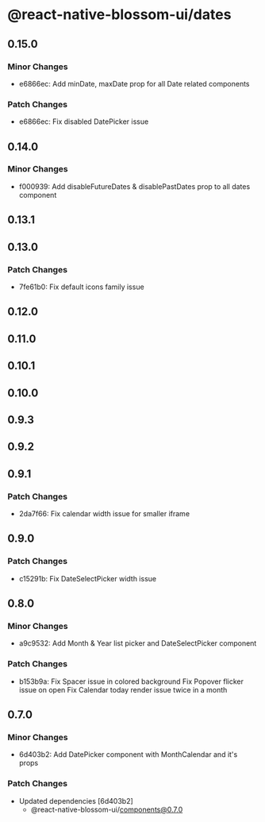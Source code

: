 # @react-native-blossom-ui/dates

## 0.15.0

### Minor Changes

- e6866ec: Add minDate, maxDate prop for all Date related components

### Patch Changes

- e6866ec: Fix disabled DatePicker issue

## 0.14.0

### Minor Changes

- f000939: Add disableFutureDates & disablePastDates prop to all dates component

## 0.13.1

## 0.13.0

### Patch Changes

- 7fe61b0: Fix default icons family issue

## 0.12.0

## 0.11.0

## 0.10.1

## 0.10.0

## 0.9.3

## 0.9.2

## 0.9.1

### Patch Changes

- 2da7f66: Fix calendar width issue for smaller iframe

## 0.9.0

### Patch Changes

- c15291b: Fix DateSelectPicker width issue

## 0.8.0

### Minor Changes

- a9c9532: Add Month & Year list picker and DateSelectPicker component

### Patch Changes

- b153b9a: Fix Spacer issue in colored background
  Fix Popover flicker issue on open
  Fix Calendar today render issue twice in a month

## 0.7.0

### Minor Changes

- 6d403b2: Add DatePicker component with MonthCalendar and it's props

### Patch Changes

- Updated dependencies [6d403b2]
  - @react-native-blossom-ui/components@0.7.0
